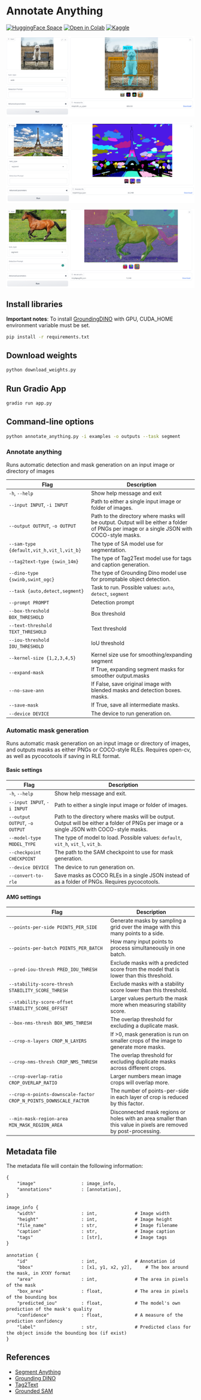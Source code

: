 # Annotate Anything

[![HuggingFace Space](https://img.shields.io/badge/%F0%9F%A4%97-HuggingFace%20Space-important.svg)](https://huggingface.co/spaces/dragonSwing/annotate-anything) [![Open in Colab](https://colab.research.google.com/assets/colab-badge.svg)](https://colab.research.google.com/github/binh234/annotate-anything/blob/main/notebooks/Annotate_Anything.ipynb) [![Kaggle](https://img.shields.io/badge/Demo-Kaggle-cyan)](https://www.kaggle.com/code/binh234/annotate-anything)

![demo](images/demo.png)

![demo_seg](images/demo_seg.png)

![demo_horse](images/demo_horse.png)

## Install libraries

**Important notes**: To install [GroundingDINO](https://github.com/IDEA-Research/GroundingDINO) with GPU, CUDA_HOME environment variable must be set.

```bash
pip install -r requirements.txt
```

## Download weights

```bash
python download_weights.py
```

## Run Gradio App

```bash
gradio run app.py
```

## Command-line options

```bash
python annotate_anything.py -i examples -o outputs --task segment
```

### Annotate anything

Runs automatic detection and mask generation on an input image or directory of images

| Flag                                     | Description                                                                                                                                |
| ---------------------------------------- | ------------------------------------------------------------------------------------------------------------------------------------------ |
| `-h`, `--help`                           | Show help message and exit                                                                                                                 |
| `--input INPUT`, `-i INPUT`              | Path to either a single input image or folder of images.                                                                                   |
| `--output OUTPUT`, `-o OUTPUT`           | Path to the directory where masks will be output. Output will be either a folder of PNGs per image or a single JSON with COCO-style masks. |
| `--sam-type {default,vit_h,vit_l,vit_b}` | The type of SA model use for segmentation.                                                                                                 |
| `--tag2text-type {swin_14m}`             | The type of Tag2Text model use for tags and caption generation.                                                                            |
| `--dino-type {swinb,swint_ogc}`          | The type of Grounding Dino model use for promptable object detection.                                                                      |
| `--task {auto,detect,segment}`           | Task to run. Possible values: `auto`, `detect`, `segment`                                                                                  |
| `--prompt PROMPT`                        | Detection prompt                                                                                                                           |
| `--box-threshold BOX_THRESHOLD`          | Box threshold                                                                                                                              |
| `--text-threshold TEXT_THRESHOLD`        | Text threshold                                                                                                                             |
| `--iou-threshold IOU_THRESHOLD`          | IoU threshold                                                                                                                              |
| `--kernel-size {1,2,3,4,5}`              | Kernel size use for smoothing/expanding segment                                                                                            |
| `--expand-mask`                          | If True, expanding segment masks for smoother output.masks                                                                                 |
| `--no-save-ann`                          | If False, save original image with blended masks and detection boxes. masks.                                                               |
| `--save-mask`                            | If True, save all intermediate masks.                                                                                                      |
| `--device DEVICE`                        | The device to run generation on.                                                                                                           |

### Automatic mask generation

Runs automatic mask generation on an input image or directory of images, and outputs masks as either PNGs or COCO-style RLEs. Requires open-cv, as well as pycocotools if saving in RLE format.

#### Basic settings

| Flag                           | Description                                                                                                                                |
| ------------------------------ | ------------------------------------------------------------------------------------------------------------------------------------------ |
| `-h`, `--help`                 | Show help message and exit.                                                                                                                |
| `--input INPUT`, `-i INPUT`    | Path to either a single input image or folder of images.                                                                                   |
| `--output OUTPUT`, `-o OUTPUT` | Path to the directory where masks will be output. Output will be either a folder of PNGs per image or a single JSON with COCO-style masks. |
| `--model-type MODEL_TYPE`      | The type of model to load. Possible values: `default`, `vit_h`, `vit_l`, `vit_b`.                                                          |
| `--checkpoint CHECKPOINT`      | The path to the SAM checkpoint to use for mask generation.                                                                                 |
| `--device DEVICE`              | The device to run generation on.                                                                                                           |
| `--convert-to-rle`             | Save masks as COCO RLEs in a single JSON instead of as a folder of PNGs. Requires pycocotools.                                             |

#### AMG settings

| Flag                                                              | Description                                                                                                       |
| ----------------------------------------------------------------- | ----------------------------------------------------------------------------------------------------------------- |
| `--points-per-side POINTS_PER_SIDE`                               | Generate masks by sampling a grid over the image with this many points to a side.                                 |
| `--points-per-batch POINTS_PER_BATCH`                             | How many input points to process simultaneously in one batch.                                                     |
| `--pred-iou-thresh PRED_IOU_THRESH`                               | Exclude masks with a predicted score from the model that is lower than this threshold.                            |
| `--stability-score-thresh STABILITY_SCORE_THRESH`                 | Exclude masks with a stability score lower than this threshold.                                                   |
| `--stability-score-offset STABILITY_SCORE_OFFSET`                 | Larger values perturb the mask more when measuring stability score.                                               |
| `--box-nms-thresh BOX_NMS_THRESH`                                 | The overlap threshold for excluding a duplicate mask.                                                             |
| `--crop-n-layers CROP_N_LAYERS`                                   | If >0, mask generation is run on smaller crops of the image to generate more masks.                               |
| `--crop-nms-thresh CROP_NMS_THRESH`                               | The overlap threshold for excluding duplicate masks across different crops.                                       |
| `--crop-overlap-ratio CROP_OVERLAP_RATIO`                         | Larger numbers mean image crops will overlap more.                                                                |
| `--crop-n-points-downscale-factor CROP_N_POINTS_DOWNSCALE_FACTOR` | The number of points-per-side in each layer of crop is reduced by this factor.                                    |
| `--min-mask-region-area MIN_MASK_REGION_AREA`                     | Disconnected mask regions or holes with an area smaller than this value in pixels are removed by post-processing. |

## Metadata file

The metadata file will contain the following information:

```text
{
    "image"                 : image_info,
    "annotations"           : [annotation],
}

image_info {
    "width"                 : int,              # Image width
    "height"                : int,              # Image height
    "file_name"             : str,              # Image filename
    "caption"               : str,              # Image caption
    "tags"                  : [str],            # Image tags
}

annotation {
    "id"                    : int,              # Annotation id
    "bbox"                  : [x1, y1, x2, y2],     # The box around the mask, in XYXY format
    "area"                  : int,              # The area in pixels of the mask
    "box_area"              : float,            # The area in pixels of the bounding box
    "predicted_iou"         : float,            # The model's own prediction of the mask's quality
    "confidence"            : float,            # A measure of the prediction confidency
    "label"                 : str,              # Predicted class for the object inside the bounding box (if exist)
}
```

## References

- [Segment Anything](https://github.com/facebookresearch/segment-anything)
- [Grounding DINO](https://github.com/IDEA-Research/GroundingDINO)
- [Tag2Text](https://github.com/xinyu1205/Tag2Text)
- [Grounded SAM](https://github.com/IDEA-Research/Grounded-Segment-Anything)
